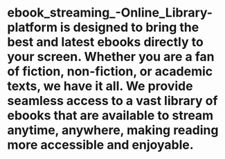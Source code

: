 # ebook_streaming_-Online_Library-platform is designed to bring the best and latest ebooks directly to your screen. Whether you are a fan of fiction, non-fiction, or academic texts, we have it all. We provide seamless access to a vast library of ebooks that are available to stream anytime, anywhere, making reading more accessible and enjoyable.
